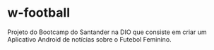 # w-football
Projeto do Bootcamp do Santander na DIO que consiste em criar um Aplicativo Android de notícias sobre o Futebol Feminino.
